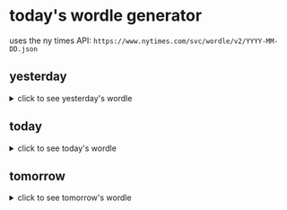 # today's wordle generator

uses the ny times API: `https://www.nytimes.com/svc/wordle/v2/YYYY-MM-DD.json`

## yesterday

<details>
    <summary>click to see yesterday's wordle</summary>

    snaky

</details>

## today

<details>
    <summary>click to see today's wordle</summary>

    index

</details>

## tomorrow

<details>
    <summary>click to see tomorrow's wordle</summary>

    scrub

</details>
